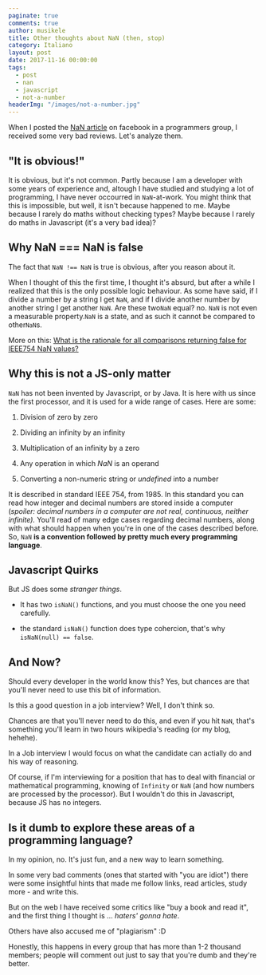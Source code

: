 ```yaml
---
paginate: true
comments: true
author: musikele
title: Other thoughts about NaN (then, stop)
category: Italiano
layout: post
date: 2017-11-16 00:00:00
tags:
  - post
  - nan
  - javascript
  - not-a-number
headerImg: "/images/not-a-number.jpg"
---
```

When I posted the [NaN article](https://michelenasti.com/2017/11/14/not-a-number-when-javascript-gets-crazy.html "Not-a-Number: when Javascript gets crazy") on facebook in a programmers group, I received some very bad reviews. Let's analyze them.

## "It is obvious!"

It is obvious, but it's not common. Partly because I am a developer with some years of experience and, altough I have studied and studying a lot of programming, I have never occourred in `NaN`-at-work. You might think that this is impossible, but well, it isn't because happened to me. Maybe because I rarely do maths without checking types? Maybe because I rarely do maths in Javascript (it's a very bad idea)? 

## Why NaN === NaN is false

The fact that `NaN !== NaN` is true is obvious, after you reason about it.

When I thought of this the first time, I thought it's absurd, but after a while I realized that this is the only possible logic behaviour. As some have said, if I divide a number by a string I get `NaN`, and if I divide another number by another string I get another `NaN`. Are these two`NaN` equal? no. `NaN` is not even a measurable property.`NaN` is a state, and as such it cannot be compared to other`NaN`s.

More on this: [What is the rationale for all comparisons returning false for IEEE754 NaN values?](https://stackoverflow.com/questions/1565164/what-is-the-rationale-for-all-comparisons-returning-false-for-ieee754-nan-values)

## Why this is not a JS-only matter

`NaN` has not been invented by Javascript, or by Java. It is here with us since the first processor, and it is used for a wide range of cases. Here are some:

1. Division of zero by zero

2. Dividing an infinity by an infinity

3. Multiplication of an infinity by a zero

4. Any operation in which _NaN_ is an operand

5. Converting a non-numeric string or _undefined_ into a number

It is described in standard IEEE 754, from 1985. In this standard you can read how integer and decimal numbers are stored inside a computer (_spoiler: decimal numbers in a computer are not real, continuous, neither infinite)._ You'll read of many edge cases regarding decimal numbers, along with what should happen when you're in one of the cases described before. So, `NaN` **is a convention followed by pretty much every programming language**.

## Javascript Quirks

But JS does some _stranger things_.

* It has two `isNaN()` functions, and you must choose the one you need carefully.

* the standard `isNaN()` function does type cohercion, that's why `isNaN(null) == false`.

## And Now?

Should every developer in the world know this? Yes, but chances are that you'll never need to use this bit of information.

Is this a good question in a job interview? Well, I don't think so.

Chances are that you'll never need to do this, and even if you hit `NaN`, that's something you'll learn in two hours wikipedia's reading (or my blog, hehehe).

In a Job interview I would focus on what the candidate can actially do and his way of reasoning.

Of course, if I'm interviewing for a position that has to deal with financial or mathematical programming, knowing of `Infinity` or `NaN` (and how numbers are processed by the processor). But I wouldn't do this in Javascript, because JS has no integers.

## Is it dumb to explore these areas of a programming language?

In my opinion, no. It's just fun, and a new way to learn something.

In some very bad comments (ones that started with "you are idiot") there were some insightful hints that made me follow links, read articles, study more - and write this.

But on the web I have received some critics like "buy a book and read it", and the first thing I thought is ... _haters' gonna hate_.

Others have also accused me of "plagiarism" :D

Honestly, this happens in every group that has more than 1-2 thousand members; people will comment out just to say that you're dumb and they're better.